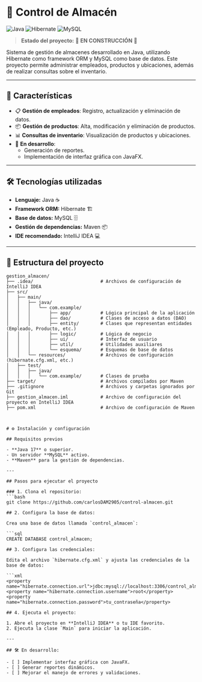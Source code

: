 # 🏬 Control de Almacén

![Java](https://img.shields.io/badge/Java-ED8B00?style=for-the-badge&logo=java&logoColor=white)
![Hibernate](https://img.shields.io/badge/Hibernate-59666C?style=for-the-badge&logo=hibernate&logoColor=white)
![MySQL](https://img.shields.io/badge/MySQL-4479A1?style=for-the-badge&logo=mysql&logoColor=white)

> **Estado del proyecto:** 🚧 **EN CONSTRUCCIÓN** 🚧

Sistema de gestión de almacenes desarrollado en Java, utilizando Hibernate como framework ORM y MySQL como base de datos. Este proyecto permite administrar empleados, productos y ubicaciones, además de realizar consultas sobre el inventario.

---

## 🌟 **Características**

- 📋 **Gestión de empleados**: Registro, actualización y eliminación de datos.
- 📦 **Gestión de productos**: Alta, modificación y eliminación de productos.
- 📊 **Consultas de inventario**: Visualización de productos y ubicaciones.
- 🔄 **En desarrollo**:
  - Generación de reportes.
  - Implementación de interfaz gráfica con JavaFX.

---

## 🛠️ **Tecnologías utilizadas**

- **Lenguaje:** Java ☕
- **Framework ORM:** Hibernate 🏗️
- **Base de datos:** MySQL 🗄️
- **Gestión de dependencias:** Maven 📦
- **IDE recomendado:** IntelliJ IDEA 💻

---

## 📂 **Estructura del proyecto**


```plaintext
gestion_almacen/
├── .idea/                         # Archivos de configuración de IntelliJ IDEA
├── src/
│   ├── main/
│   │   ├── java/
│   │   │   └── com.example/
│   │   │       ├── app/           # Lógica principal de la aplicación
│   │   │       ├── dao/           # Clases de acceso a datos (DAO)
│   │   │       ├── entity/        # Clases que representan entidades (Empleado, Producto, etc.)
│   │   │       ├── logic/         # Lógica de negocio
│   │   │       ├── ui/            # Interfaz de usuario
│   │   │       ├── util/          # Utilidades auxiliares
│   │   │       └── esquema/       # Esquemas de base de datos
│   │   └── resources/             # Archivos de configuración (hibernate.cfg.xml, etc.)
│   ├── test/
│   │   ├── java/
│   │   │   └── com.example/       # Clases de prueba
├── target/                        # Archivos compilados por Maven
├── .gitignore                     # Archivos y carpetas ignorados por Git
├── gestion_almacen.iml            # Archivo de configuración del proyecto en IntelliJ IDEA
├── pom.xml                        # Archivo de configuración de Maven



# ⚙️ Instalación y configuración

## Requisitos previos

- **Java 17** o superior.
- Un servidor **MySQL** activo.
- **Maven** para la gestión de dependencias.

---

## Pasos para ejecutar el proyecto

### 1. Clona el repositorio:
```bash
git clone https://github.com/carlosDAM2905/control-almacen.git

## 2. Configura la base de datos:

Crea una base de datos llamada `control_almacen`:

```sql
CREATE DATABASE control_almacen;

## 3. Configura las credenciales:

Edita el archivo `hibernate.cfg.xml` y ajusta las credenciales de la base de datos:

```xml
<property name="hibernate.connection.url">jdbc:mysql://localhost:3306/control_almacen</property>
<property name="hibernate.connection.username">root</property>
<property name="hibernate.connection.password">tu_contraseña</property>

## 4. Ejecuta el proyecto:

1. Abre el proyecto en **IntelliJ IDEA** o tu IDE favorito.
2. Ejecuta la clase `Main` para iniciar la aplicación.

---

## 🛠️ En desarrollo:

- [ ] Implementar interfaz gráfica con JavaFX.
- [ ] Generar reportes dinámicos.
- [ ] Mejorar el manejo de errores y validaciones.

